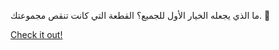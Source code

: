 ما الذي يجعله الخيار الأول للجميع؟ القطعة التي كانت تنقص مجموعتك. 🎁

[Check it out!](https://www.facebook.com/share/17TW2PL6Tj/)